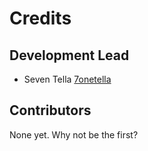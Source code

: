# Credits

## Development Lead

- Seven Tella [7onetella](https://github.com/7onetella)

## Contributors

None yet. Why not be the first?